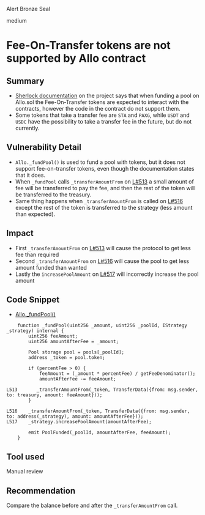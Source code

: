 Alert Bronze Seal

medium

# Fee-On-Transfer tokens are not supported by Allo contract
## Summary

- [Sherlock documentation](https://github.com/sherlock-audit/2023-09-Gitcoin-Proxy1967#q-are-there-any-fee-on-transfer-tokens-interacting-with-the-smart-contracts) on the project says that when funding a pool on Allo.sol the Fee-On-Transfer tokens are expected to interact with the contracts, however the code in the contract do not support them.
- Some tokens that take a transfer fee are `STA` and `PAXG`, while `USDT` and `USDC` have the possibility to take a transfer fee in the future, but do not currently.

## Vulnerability Detail

- `Allo._fundPool()` is used to fund a pool with tokens, but it does not support fee-on-transfer tokens, even though the documentation states that it does.
- When `_fundPool` calls `_transferAmountFrom` on [L#513](https://github.com/sherlock-audit/2023-09-Gitcoin/blob/main/allo-v2/contracts/core/Allo.sol#L513) a small amount of fee will be transferred to pay the fee, and then the rest of the token will be transferred to the treasury.
- Same thing happens when `_transferAmountFrom` is called on [L#516](https://github.com/sherlock-audit/2023-09-Gitcoin/blob/main/allo-v2/contracts/core/Allo.sol#L516) except the rest of the token is transferred to the strategy (less amount than expected).

## Impact

- First `_transferAmountFrom` on [L#513](https://github.com/sherlock-audit/2023-09-Gitcoin/blob/main/allo-v2/contracts/core/Allo.sol#L513) will cause the protocol to get less fee than required
- Second `_transferAmountFrom` on [L#516](https://github.com/sherlock-audit/2023-09-Gitcoin/blob/main/allo-v2/contracts/core/Allo.sol#L516) will cause the pool to get less amount funded than wanted
- Lastly the `increasePoolAmount` on [L#517](https://github.com/sherlock-audit/2023-09-Gitcoin/blob/main/allo-v2/contracts/core/Allo.sol#L517) will incorrectly increase the pool amount

## Code Snippet

- [Allo._fundPool()](https://github.com/sherlock-audit/2023-09-Gitcoin/blob/main/allo-v2/contracts/core/Allo.sol#L502-L520)

```solidity
    function _fundPool(uint256 _amount, uint256 _poolId, IStrategy _strategy) internal {
        uint256 feeAmount;
        uint256 amountAfterFee = _amount;

        Pool storage pool = pools[_poolId];
        address _token = pool.token;

        if (percentFee > 0) {
            feeAmount = (_amount * percentFee) / getFeeDenominator();
            amountAfterFee -= feeAmount;

L513       _transferAmountFrom(_token, TransferData({from: msg.sender, to: treasury, amount: feeAmount}));
        }

L516    _transferAmountFrom(_token, TransferData({from: msg.sender, to: address(_strategy), amount: amountAfterFee}));
L517    _strategy.increasePoolAmount(amountAfterFee);

        emit PoolFunded(_poolId, amountAfterFee, feeAmount);
    }
```

## Tool used

Manual review

## Recommendation

Compare the balance before and after the `_transferAmountFrom` call.